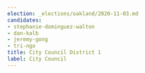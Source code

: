 ```yaml
---
election: _elections/oakland/2020-11-03.md
candidates:
- stephanie-dominguez-walton
- dan-kalb
- jeremy-gong
- tri-ngo
title: City Council District 1
label: City Council
---
```

